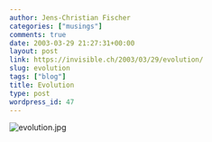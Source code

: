 ```yaml
---
author: Jens-Christian Fischer
categories: ["musings"]
comments: true
date: 2003-03-29 21:27:31+00:00
layout: post
link: https://invisible.ch/2003/03/29/evolution/
slug: evolution
tags: ["blog"]
title: Evolution
type: post
wordpress_id: 47
---
```


![evolution.jpg](https://www.invisible.ch/images/evolution.jpg)
